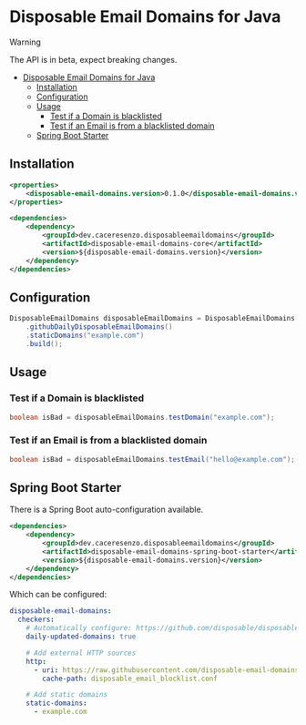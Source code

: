 # Disposable Email Domains for Java

> [!WARNING]
> The API is in beta, expect breaking changes.

- [Disposable Email Domains for Java](#disposable-email-domains-for-java)
  - [Installation](#installation)
  - [Configuration](#configuration)
  - [Usage](#usage)
    - [Test if a Domain is blacklisted](#test-if-a-domain-is-blacklisted)
    - [Test if an Email is from a blacklisted domain](#test-if-an-email-is-from-a-blacklisted-domain)
  - [Spring Boot Starter](#spring-boot-starter)

## Installation

```xml
<properties>
    <disposable-email-domains.version>0.1.0</disposable-email-domains.version>
</properties>

<dependencies>
    <dependency>
        <groupId>dev.caceresenzo.disposableemaildomains</groupId>
        <artifactId>disposable-email-domains-core</artifactId>
        <version>${disposable-email-domains.version}</version>
    </dependency>
</dependencies>
```

## Configuration

```java
DisposableEmailDomains disposableEmailDomains = DisposableEmailDomains.builder()
    .githubDailyDisposableEmailDomains()
    .staticDomains("example.com")
    .build();
```

## Usage

### Test if a Domain is blacklisted

```java
boolean isBad = disposableEmailDomains.testDomain("example.com");
```

### Test if an Email is from a blacklisted domain

```java
boolean isBad = disposableEmailDomains.testEmail("hello@example.com");
```

## Spring Boot Starter

There is a Spring Boot auto-configuration available.

```xml
<dependencies>
    <dependency>
        <groupId>dev.caceresenzo.disposableemaildomains</groupId>
        <artifactId>disposable-email-domains-spring-boot-starter</artifactId>
        <version>${disposable-email-domains.version}</version>
    </dependency>
</dependencies>
```

Which can be configured:

```yml
disposable-email-domains:
  checkers:
    # Automatically configure: https://github.com/disposable/disposable-email-domains
    daily-updated-domains: true

    # Add external HTTP sources
    http:
      - uri: https://raw.githubusercontent.com/disposable-email-domains/disposable-email-domains/refs/heads/main/disposable_email_blocklist.conf
        cache-path: disposable_email_blocklist.conf

    # Add static domains
    static-domains:
      - example.com
```
